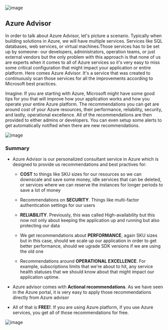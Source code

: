 
![image](https://github.com/user-attachments/assets/8675438d-735a-4f33-859f-ff18035131fa)

## Azure Advisor

 In order to talk about Azure Advisor, let's picture a scenario. Typically when building solutions in Azure, we will have multiple services. Services like SQL databases, web services, or virtual machines.Those services has to be set up by someone- our developers, administrators, operation teams, or just external vendors but the only problem with this approach is that none of us are experts when it comes to all of Azure services so it's very easy to miss some critical configuration that might impact your application or entire platform. Here comes Azure Advisor. It's a service that was created to continuously scan those services for all the improvements according to Microsoft best practices. 

Imagine: If you are starting with Azure, Microsoft might have some good tips for you that will improve how your application works and how you operate your entire Azure platform. The recommendations you can get are around cost of your Azure resources, their performance, reliability, security, and lastly, operational excellence.
All of the recommendations are then provided to either admins or developers. You can even setup some alerts to get automatically notified when there are new recommendations.


![image](https://github.com/user-attachments/assets/07917eda-58c3-4ca8-8b21-45702a0e6ead)


### Summary

- Azure Advisor is our personalized consultant service in Azure which is designed to provide us recommendations and best practives for:
   - **COST** to things like SKU sizes for our resources so we can downscale and save some money, idle services that can be deleted, or services where we can reserve the instances for longer periods to save a lot of money
   
   - Recommendations on **SECURITY**. Things like multi-factor authentication settings for our users
   
   - **RELIABILITY**. Previously, this was called High-availability but this now not only about keeping the application up and running but also protecting our data
   
   - We get recommendations about **PERFORMANCE**, again SKU sizes but in this case, should we scale up our application in order to get better performance, should we ugrade SDK versions if we are using the old one
   
   - Recommendations around **OPERATIONAL EXCELLENCE**. For example,  subscriptions limits that we're about to hit, any service health statuses that we should know about that might impact our application uptime.


- Azure advisor comes with **Actional recommendations**. As we have seen in the Azure portal, it is very easy to apply those recommendations directly from Azure advisor

- All of that is **FREE!**. If you are using Azure platform, if you use Azure services, you get all of those recommendations for free.



![image](https://github.com/user-attachments/assets/6eec0a3d-493e-4e62-aa3a-735d67b6c028)

